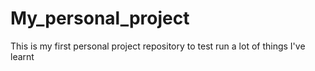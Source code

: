 # My_personal_project
This is my first personal project repository to test run a lot of things I've learnt
